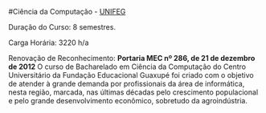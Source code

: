 #Ciência da Computação - [UNIFEG](https://www.unifeg.edu.br/webacademico/site/descricaocurso.jsp?codigocurso=101)

Duração do Curso: 8 semestres.

Carga Horária: 3220 h/a

Renovação de Reconhecimento: **Portaria MEC nº 286, de 21 de dezembro de 2012** O curso de Bacharelado em Ciência da Computação do Centro Universitário da Fundação Educacional Guaxupé foi criado com o objetivo de atender à grande demanda por profissionais da área de informática, nesta região, marcada, nas últimas décadas pelo crescimento populacional e pelo grande desenvolvimento econômico, sobretudo da agroindústria. 
